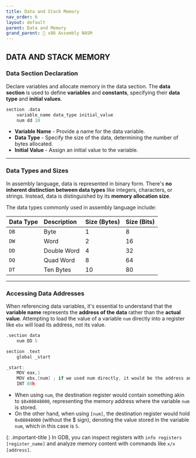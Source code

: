 ```yaml
---
title: Data and Stack Memory
nav_order: 6
layout: default
parent: Data and Memory
grand_parent: 🔲 x86 Assembly NASM
---
```


## **DATA AND STACK MEMORY**

### **Data Section Declaration**
Declare variables and allocate memory in the data section. The **data section** is used to define **variables** and **constants**, specifying their **data type** and **initial values**.

```c
section .data
    variable_name data_type initial_value
    num dd 10
```

- **Variable Name** - Provide a name for the data variable.
- **Data Type** - Specify the size of the data, determining the number of bytes allocated.
- **Initial Value** - Assign an initial value to the variable.

----

### **Data Types and Sizes**

In assembly language, data is represented in binary form. There's **no inherent distinction between data types** like integers, characters, or strings. Instead, data is distinguished by its **memory allocation size**.

The data types commonly used in assembly language include:

| Data Type   | Description | Size (Bytes) | Size (Bits) |
| :---------- | :---------- | :----------- | :---------- |
| `DB`        | Byte        | 1            | 8           |
| `DW`        | Word        | 2            | 16          |
| `DD`        | Double Word | 4            | 32          |
| `DQ`        | Quad Word   | 8            | 64          |
| `DT`        | Ten Bytes   | 10           | 80          |

----

### **Accessing Data Addresses**

When referencing data variables, it's essential to understand that the **variable name** represents the **address of the data** rather than the **actual value**. Attempting to load the value of a variable `num` directly into a register like `ebx` will load its address, not its value.

```c
.section data
    num DD 5

section .text
    global _start

_start:
    MOV eax,1
    MOV ebx,[num] ; if we used num directly, it would be the address and not the value
    INT 80h
```

- When using `num`, the destination register would contain something akin to `$0x08048000`, representing the memory address where the variable `num` is stored.
- On the other hand, when using `[num]`, the destination register would hold `0x08048000` (without the $ sign), denoting the value stored in the variable `num`, which in this case is `5`.

{: .important-title }
In GDB, you can inspect registers with `info registers [register_name]` and analyze memory content with commands like `x/x [address]`.
